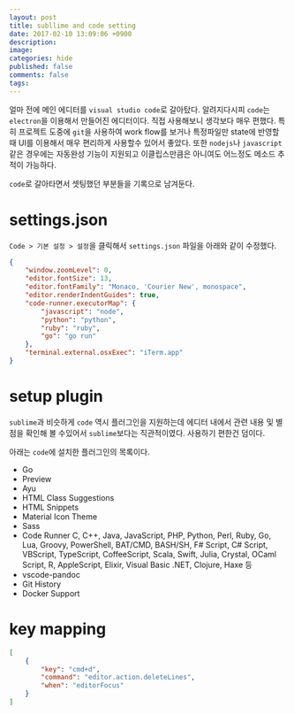 ```yaml
---
layout: post
title: subllime and code setting
date: 2017-02-10 13:09:06 +0900
description: 
image: 
categories: hide
published: false
comments: false
tags:
---
```


얼마 전에 메인 에디터를 `visual studio code`로 갈아탔다. 알려지다시피 `code`는 `electron`을 이용해서 만들어진 에디터이다. 직접 사용해보니 생각보다 매우 편했다. 특히 프로젝트 도중에 `git`을 사용하여 work flow를 보거나 특정파일만 state에 반영할 때 UI를 이용해서 매우 편리하게 사용할수 있어서 좋았다. 또한 `nodejs`나 `javascript`같은 경우에는 자동완성 기능이 지원되고 이클립스만큼은 아니여도 어느정도 메소드 추적이 가능하다.

`code`로 갈아타면서 셋팅했던 부분들을 기록으로 남겨둔다.

# settings.json

`Code > 기본 설정 > 설정`을 클릭해서 `settings.json` 파일을 아래와 같이 수정했다.

```json
{
    "window.zoomLevel": 0,
    "editor.fontSize": 13,
    "editor.fontFamily": "Monaco, 'Courier New', monospace",
    "editor.renderIndentGuides": true,
    "code-runner.executorMap": {
        "javascript": "node",
        "python": "python",
        "ruby": "ruby",
        "go": "go run"
    },
    "terminal.external.osxExec": "iTerm.app"
}
```

# setup plugin

`sublime`과 비슷하게 `code` 역시 플러그인을 지원하는데 에디터 내에서 관련 내용 및 별점을 확인해 볼 수있어서 `sublime`보다는 직관적이였다. 사용하기 편한건 덤이다.

아래는 `code`에 설치한 플러그인의 목록이다.

- Go
- Preview
- Ayu
- HTML Class Suggestions
- HTML Snippets
- Material Icon Theme
- Sass
- Code Runner
  C, C++, Java, JavaScript, PHP, Python, Perl, Ruby, Go, Lua, Groovy, PowerShell, BAT/CMD, BASH/SH, F# Script, C# Script, VBScript, TypeScript, CoffeeScript, Scala, Swift, Julia, Crystal, OCaml Script, R, AppleScript, Elixir, Visual Basic .NET, Clojure, Haxe 등
- vscode-pandoc
- Git History
- Docker Support

# key mapping

```json
[
    {
        "key": "cmd+d",
        "command": "editor.action.deleteLines",
        "when": "editorFocus" 
    }
]
```